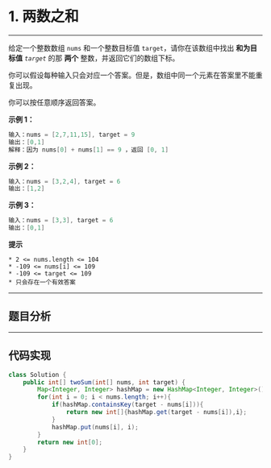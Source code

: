 # 1. 两数之和

---

给定一个整数数组 `nums` 和一个整数目标值 `target`，请你在该数组中找出 **和为目标值** *`target`* 的那 **两个** 整数，并返回它们的数组下标。

你可以假设每种输入只会对应一个答案。但是，数组中同一个元素在答案里不能重复出现。

你可以按任意顺序返回答案。



**示例 1：**

```Java
输入：nums = [2,7,11,15], target = 9
输出：[0,1]
解释：因为 nums[0] + nums[1] == 9 ，返回 [0, 1] 
```



**示例 2：**

```java
输入：nums = [3,2,4], target = 6
输出：[1,2]
```



**示例 3：**

```java
输入：nums = [3,3], target = 6
输出：[0,1]
```



**提示**

```
* 2 <= nums.length <= 104
* -109 <= nums[i] <= 109
* -109 <= target <= 109
* 只会存在一个有效答案
```

---

## 题目分析









---

## 代码实现

```java
class Solution {
    public int[] twoSum(int[] nums, int target) {
        Map<Integer, Integer> hashMap = new HashMap<Integer, Integer>();
        for(int i = 0; i < nums.length; i++){
            if(hashMap.containsKey(target - nums[i])){
                return new int[]{hashMap.get(target - nums[i]),i};
            }
            hashMap.put(nums[i], i);
        }
        return new int[0];
    }
}
```















